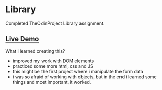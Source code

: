 # Library

Completed TheOdinProject Library assignment. 

## [Live Demo](https://vladius9512.github.io/Library/)

What i learned creating this?

* improved my work with DOM elements
* practiced some more html, css and JS
* this might be the first project where i manipulate the form data
* i was so afraid of working with objects, but in the end i learned some things and most important, it worked.
